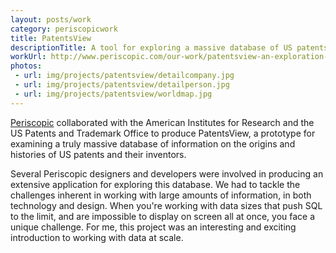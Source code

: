 ```yaml
---
layout: posts/work
category: periscopicwork
title: PatentsView
descriptionTitle: A tool for exploring a massive database of US patents
workUrl: http://www.periscopic.com/our-work/patentsview-an-exploration-of-over-5-million-u-s-patents-and-their-inventors
photos:
 - url: img/projects/patentsview/detailcompany.jpg
 - url: img/projects/patentsview/detailperson.jpg
 - url: img/projects/patentsview/worldmap.jpg
---
```


<a href="http://www.periscopic.com/" target="_blank">Periscopic</a> collaborated with the American Institutes for Research and the US Patents and Trademark Office to produce PatentsView, a prototype for examining a truly massive database of information on the origins and histories of US patents and their inventors.

Several Periscopic designers and developers were involved in producing an extensive application for exploring this database. We had to tackle the challenges inherent in working with large amounts of information, in both technology and design. When you're working with data sizes that push SQL to the limit, and are impossible to display on screen all at once, you face a unique challenge. For me, this project was an interesting and exciting introduction to working with data at scale.
